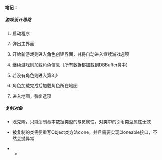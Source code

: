 #### 笔记：

##### 游戏设计思路

1. 启动程序

2. 弹出主界面
3. 开始新游戏则进入角色创建界面，并将自动进入继续游戏选项
4. 继续游戏则加载角色信息（所有数据都加载到DBBuffer类中）
5. 若没有角色则进入第3步
6. 角色加载完成后加载角色所在地图
7. 进入地图，弹出选项

##### 复制对象

- 浅克隆，只能复制基本数据类型的成员属性，对类中的引用类型属性无效

- 被复制的类需要重写Object类方法clone，并且需要实现Cloneable接口，不然会抛异常

- - 